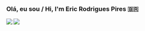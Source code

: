 ### Olá, eu sou / Hi, I'm Eric Rodrigues Pires 🇧🇷

<div>
  <img align="left" src="https://github-readme-stats.vercel.app/api?username=epiceric" />
</div>
<div>
  <img align="left" src="https://github-readme-stats.vercel.app/api/top-langs/?username=epiceric&layout=compact" />
</div>
